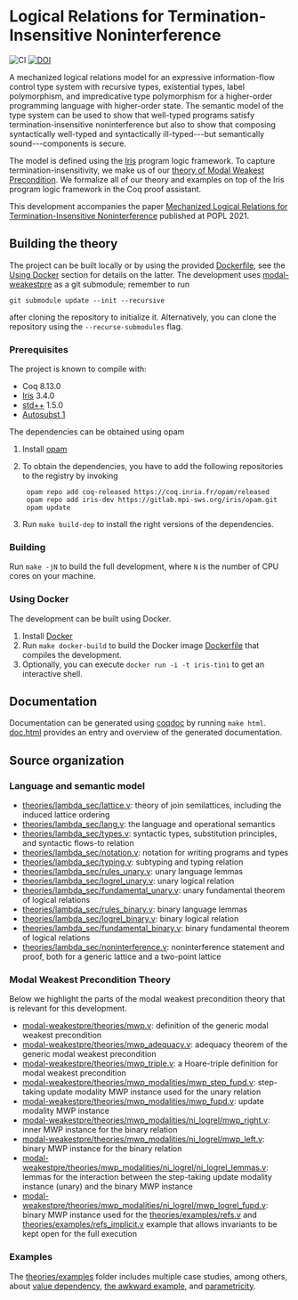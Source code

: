 # Logical Relations for Termination-Insensitive Noninterference
![CI](https://github.com/logsem/iris-tini/workflows/CI/badge.svg)
[![DOI](https://zenodo.org/badge/DOI/10.5281/zenodo.4068072.svg)](https://doi.org/10.5281/zenodo.4068072)

A mechanized logical relations model for an expressive information-flow control
type system with recursive types, existential types, label polymorphism, and
impredicative type polymorphism for a higher-order programming language with
higher-order state. The semantic model of the type system can be used to show
that well-typed programs satisfy termination-insensitive noninterference but
also to show that composing syntactically well-typed and syntactically
ill-typed---but semantically sound---components is secure.

The model is defined using the [Iris](https://iris-project.org) program logic
framework. To capture termination-insensitivity, we make us of our [theory of
Modal Weakest Precondition](https://github.com/logsem/modal-weakestpre/). We
formalize all of our theory and examples on top of the Iris program logic
framework in the Coq proof assistant.

This development accompanies the paper [Mechanized Logical Relations for
Termination-Insensitive
Noninterference](https://cs.au.dk/~gregersen/papers/2021-tiniris.pdf) published
at POPL 2021.

## Building the theory

The project can be built locally or by using the provided
[Dockerfile](Dockerfile), see the [Using Docker](/#using-docker)
section for details on the latter. The development uses
[modal-weakestpre](https://github.com/logsem/modal-weakestpre/) as a git
submodule; remember to run

    git submodule update --init --recursive
    
after cloning the repository to initialize it. Alternatively, you can clone the
repository using the `--recurse-submodules` flag.

### Prerequisites 

The project is known to compile with:

- Coq 8.13.0
- [Iris](https://gitlab.mpi-sws.org/iris/iris/) 3.4.0
- [std++](https://gitlab.mpi-sws.org/iris/stdpp) 1.5.0
- [Autosubst 1](https://github.com/uds-psl/autosubst)

The dependencies can be obtained using opam

1. Install [opam](https://opam.ocaml.org/doc/Install.html) 
2. To obtain the dependencies, you have to add the following repositories to the
   registry by invoking

        opam repo add coq-released https://coq.inria.fr/opam/released
        opam repo add iris-dev https://gitlab.mpi-sws.org/iris/opam.git
        opam update

3. Run `make build-dep` to install the right versions of the dependencies.

### Building

Run `make -jN` to build the full development, where `N` is the number of CPU
cores on your machine.

### Using Docker

The development can be built using Docker.

1. Install [Docker](https://docs.docker.com/get-docker/)
2. Run `make docker-build` to build the Docker image [Dockerfile](Dockerfile) that
   compiles the development.
3. Optionally, you can execute `docker run -i -t iris-tini` to get an
   interactive shell. 

## Documentation

Documentation can be generated using
[coqdoc](https://coq.inria.fr/refman/using/tools/coqdoc.html) by running `make
html`. [doc.html](doc.html) provides an entry and overview of the generated
documentation.

## Source organization

### Language and semantic model

- [theories/lambda_sec/lattice.v](theories/lambda_sec/lattice.v): theory of join
  semilattices, including the induced lattice ordering
- [theories/lambda_sec/lang.v](theories/lambda_sec/lang.v): the language and
  operational semantics
- [theories/lambda_sec/types.v](theories/lambda_sec/types.v): syntactic types,
  substitution principles, and syntactic flows-to relation
- [theories/lambda_sec/notation.v](theories/lambda_sec/notation.v): notation for
  writing programs and types
- [theories/lambda_sec/typing.v](theories/lambda_sec/typing.v): subtyping and
  typing relation
- [theories/lambda_sec/rules_unary.v](theories/lambda_sec/rules_unary.v): unary
  language lemmas
- [theories/lambda_sec/logrel_unary.v](theories/lambda_sec/logrel_unary.v):
  unary logical relation
- [theories/lambda_sec/fundamental_unary.v](theories/lambda_sec/logrel_unary.v):
  unary fundamental theorem of logical relations
- [theories/lambda_sec/rules_binary.v](theories/lambda_sec/rules_binary.v):
  binary language lemmas
- [theories/lambda_sec/logrel_binary.v](theories/lambda_sec/logrel_binary.v):
  binary logical relation
- [theories/lambda_sec/fundamental_binary.v](theories/lambda_sec/logrel_binary.v):
  binary fundamental theorem of logical relations
- [theories/lambda_sec/noninterference.v](theories/lambda_sec/noninterference.v):
  noninterference statement and proof, both for a generic lattice and a
  two-point lattice
  
### Modal Weakest Precondition Theory

Below we highlight the parts of the modal weakest precondition theory that is
relevant for this development.

- [modal-weakestpre/theories/mwp.v](https://github.com/logsem/modal-weakestpre/tree/main/theories/mwp.v):
  definition of the generic modal weakest precondition
- [modal-weakestpre/theories/mwp_adequacy.v](https://github.com/logsem/modal-weakestpre/tree/main/theories/mwp_adequacy.v):
  adequacy theorem of the generic modal weakest precondition
- [modal-weakestpre/theories/mwp_triple.v](https://github.com/logsem/modal-weakestpre/tree/main/theories/mwp_triple.v):
  a Hoare-triple definition for modal weakest precondition
- [modal-weakestpre/theories/mwp_modalities/mwp_step_fupd.v](https://github.com/logsem/modal-weakestpre/tree/main/theories/mwp_modalities/mwp_step_fupd.v):
  step-taking update modality MWP instance used for the unary relation
- [modal-weakestpre/theories/mwp_modalities/mwp_fupd.v](https://github.com/logsem/modal-weakestpre/tree/main/theories/mwp_modalities/mwp_fupd.v):
  update modality MWP instance
- [modal-weakestpre/theories/mwp_modalities/ni_logrel/mwp_right.v](https://github.com/logsem/modal-weakestpre/tree/main/theories/mwp_modalities/ni_logrel/mwp_right.v):
  inner MWP instance for the binary relation
- [modal-weakestpre/theories/mwp_modalities/ni_logrel/mwp_left.v](https://github.com/logsem/modal-weakestpre/tree/main/theories/mwp_modalities/ni_logrel/mwp_left.v):
  binary MWP instance for the binary relation
- [modal-weakestpre/theories/mwp_modalities/ni_logrel/ni_logrel_lemmas.v](https://github.com/logsem/modal-weakestpre/tree/main/theories/mwp_modalities/ni_logrel/ni_logrel_lemmas.v):
  lemmas for the interaction between the step-taking update modality instance
  (unary) and the binary MWP instance
- [modal-weakestpre/theories/mwp_modalities/ni_logrel/mwp_logrel_fupd.v](https://github.com/logsem/modal-weakestpre/tree/main/theories/mwp_modalities/ni_logrel/mwp_logrel_fupd.v):
  binary MWP instance used for the
  [theories/examples/refs.v](theories/examples/refs.v) and
  [theories/examples/refs_implicit.v](theories/examples/refs_implicit.v) example
  that allows invariants to be kept open for the full execution
  
### Examples 
The [theories/examples](theories/examples) folder includes multiple case
studies, among others, about [value
dependency](theories/examples/value_dependent.v), [the awkward
example](theories/examples/awkward.v), and
[parametricity](theories/examples/parametricity.v).
